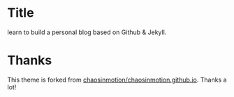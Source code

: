 # Title
learn to build a personal blog based on Github & Jekyll.

# Thanks

This theme is forked from [chaosinmotion/chaosinmotion.github.io](chaosinmotion/chaosinmotion.github.io). Thanks a lot!  
